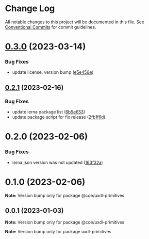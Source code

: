 # Change Log

All notable changes to this project will be documented in this file.
See [Conventional Commits](https://conventionalcommits.org) for commit guidelines.

# [0.3.0](https://github.com/procter-gamble/uxdl-primitives/compare/v0.2.1...v0.3.0) (2023-03-14)

### Bug Fixes

- update license, version bump ([e5e456e](https://github.com/procter-gamble/uxdl-primitives/commit/e5e456edc4a1773a459d5cac95ceb652f2ba388c))

## [0.2.1](https://github.com/procter-gamble/uxdl-primitives/compare/v0.2.0...v0.2.1) (2023-02-16)

### Bug Fixes

- update lerna package list ([6b5e653](https://github.com/procter-gamble/uxdl-primitives/commit/6b5e653a9c20b1c04c4066c69485e6b22c4cd83e))
- update package script for fix release ([2fb1f6d](https://github.com/procter-gamble/uxdl-primitives/commit/2fb1f6ddc51a804d505ada48eac83dab1650307d))

# 0.2.0 (2023-02-06)

### Bug Fixes

- lerna.json version was not updated ([163f32a](https://github.com/procter-gamble/uxdl-primitives/commit/163f32a655e26bd353f6169e2e6dcf9c25f651a5))

# 0.1.0 (2023-02-06)

**Note:** Version bump only for package @coe/uxdl-primitives

## 0.0.1 (2023-01-03)

**Note:** Version bump only for package @coe/uxdl-primitives

**Note:** Version bump only for package uxdl-primitives

<!-- Example
# [1.0.1](https://github.com/protcer-gamble/uxdl-primitives/compare/v1.0.0...v1.0.1) (YYYY-MM-DD)
-->
